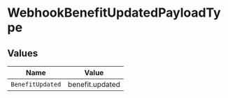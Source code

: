 # WebhookBenefitUpdatedPayloadType


## Values

| Name             | Value            |
| ---------------- | ---------------- |
| `BenefitUpdated` | benefit.updated  |
